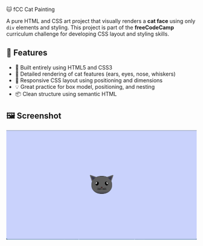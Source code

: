  🐱 fCC Cat Painting

A pure HTML and CSS art project that visually renders a **cat face** using only `div` elements and styling. This project is part of the **freeCodeCamp** curriculum challenge for developing CSS layout and styling skills.


## 🚀 Features

- 🧱 Built entirely using HTML5 and CSS3
- 🐾 Detailed rendering of cat features (ears, eyes, nose, whiskers)
- 🎨 Responsive CSS layout using positioning and dimensions
- 💡 Great practice for box model, positioning, and nesting
- 📦 Clean structure using semantic HTML


## 🖼️ Screenshot

<html>
  <img src="./catFace.png" alt"cat-face screenshot"/>
</html>
